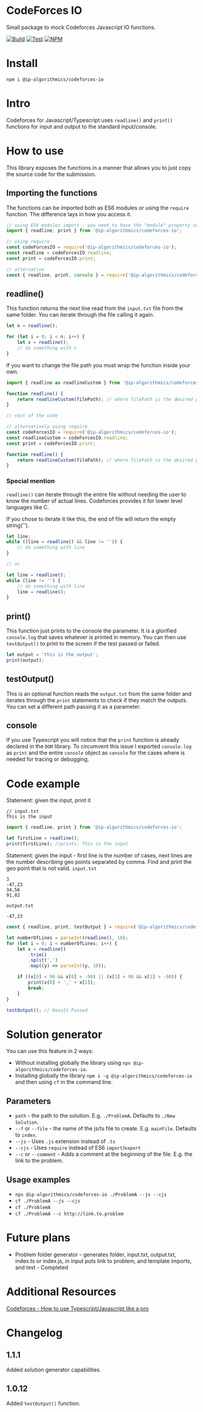 # CodeForces IO

Small package to mock Codeforces Javascript IO functions.

[![Build](https://github.com/IP-Algorithmics/CodeForcesIO/actions/workflows/build.yml/badge.svg?branch=main)](https://github.com/IP-Algorithmics/CodeForcesIO/actions/workflows/build.yml)
[![Test](https://github.com/IP-Algorithmics/CodeForcesIO/actions/workflows/test.yml/badge.svg?branch=main)](https://github.com/IP-Algorithmics/CodeForcesIO/actions/workflows/test.yml)
[![NPM](https://nodei.co/npm/@ip-algorithmics/codeforces-io.png?mini=true)](https://npmjs.org/package/@ip-algorithmics/codeforces-io)

# Install

`npm i @ip-algorithmics/codeforces-io`

# Intro

Codeforces for Javascript/Typescript uses `readline()` and `print()` functions for input and output to the standard input/console.

# How to use

This library exposes the functions in a manner that allows you to just copy the source code for the submission.

## Importing the functions

The functions can be imported both as ES6 modules or using the `require` function. The difference lays in how you access it.

```javascript
// using ES6 modules import - you need to have the "module" property set to "commonjs" in the package.json
import { readline, print } from '@ip-algorithmics/codeforces-io';

// using require
const codeForcesIO = require('@ip-algorithmics/codeforces-io');
const readline = codeForcesIO.readline;
const print = codeForcesIO.print;

// alternative
const { readline, print, console } = require('@ip-algorithmics/codeforces-io');
```

## readline()

This function returns the next line read from the `input.txt` file from the same folder.
You can iterate through the file calling it again.

```javascript
let n = readline();

for (let i = 0; i < n; i++) {
    let x = readline();
    // do something with x
}
```

If you want to change the file path you must wrap the function inside your own.

```javascript
import { readline as readlineCustom } from '@ip-algorithmics/codeforces-io';

function readline() {
    return readlineCustom(filePath); // where filePath is the desired path to your file
}

// rest of the code

// alternatively using require
const codeForcesIO = require('@ip-algorithmics/codeforces-io');
const readlineCustom = codeForcesIO.readline;
const print = codeForcesIO.print;

function readline() {
    return readlineCustom(filePath); // where filePath is the desired path to your file
}
```

### Special mention

`readline()` can iterate through the entire file without needing the user to know the number of actual lines.
Codeforces provides it for lower level languages like C.

If you chose to iterate it like this, the end of file will return the empty string('').

```javascript
let line;
while ((line = readline() && line != '')) {
    // do something with line
}

// or

let line = readline();
while (line != '') {
    // do something with line
    line = readline();
}
```

## print()

This function just prints to the console the parameter. It is a glorified `console.log` that saves whatever is printed in memory. You can then use `testOutput()` to print to the screen if the test passed or failed.

```javascript
let output = 'this is the output';
print(output);
```

## testOutput()

This is an optional function reads the `output.txt` from the same folder and iterates through the `print` statements to check if they match the outputs.
You can set a different path passing it as a parameter.

## console

If you use Typescript you will notice that the `print` function is already declared in the `DOM` library. To circumvent this issue I exported `console.log` as `print` and the entire `console` object as `console` for the cases where is needed for tracing or debugging.

# Code example

Statement: given the input, print it

```text
// input.txt
This is the input
```

```javascript
import { readline, print } from '@ip-algorithmics/codeforces-io';

let firstLine = readline();
print(firstLine); //prints: This is the input
```

Statement: given the input - first line is the number of cases, next lines are the number describing geo points separated by comma. Find and print the geo point that is not valid.
`input.txt`

```text
3
-47,23
34,56
91,82
```

`output.txt`

```text
-47,23
```

```javascript
const { readline, print, testOutput } = require('@ip-algorithmics/codeforces-io');

let numberOfLines = parseInt(readline(), 10);
for (let i = 0; i < numberOfLines; i++) {
    let x = readline()
        .trim()
        .split(',')
        .map((y) => parseInt(y, 10));

    if ((x[0] < 90 && x[0] > -90) || (x[1] < 90 && x[1] > -90)) {
        print(x[0] + ',' + x[1]);
        break;
    }
}

testOutput(); // Result Passed
```

# Solution generator

You can use this feature in 2 ways:

-   Without installing globally the library using `npx @ip-algorithmics/codeforces-io`.
-   Installing globally the library `npm i -g @ip-algorithmics/codeforces-io` and then using `cf` in the command line.

## Parameters

-   `path` - the path to the solution. E.g. `./ProblemA`. Defaults to `./New Solution`.
-   `--f` or `--file` - the name of the js/ts file to create. E.g. `mainFile`. Defaults to `index`.
-   `--js` - Uses `.js` extension instead of `.ts`
-   `--cjs` - Uses `require` instead of ES6 `import`/`export`
-   `--c` or `--comment` - Adds a comment at the beginning of the file. E.g. the link to the problem.

## Usage examples

-   `npx @ip-algorithmics/codeforces-io ./ProblemA --js --cjs`
-   `cf ./ProblemA --js --cjs`
-   `cf ./ProblemA`
-   `cf ./ProblemA --c http://link.to.problem`

# Future plans

-   Problem folder generator - generates folder, input.txt, output.txt, index.ts or index.js, in input puts link to problem, and template imports, and test - Completed

# Additional Resources

[Codeforces - How to use Typescript/Javascript like a pro](https://dev.to/ipreda/codeforces-how-to-use-typescript-javascript-like-a-pro-1cjo)

# Changelog

## 1.1.1

Added solution generator capabilities.

## 1.0.12

Added `testOutput()` function.
